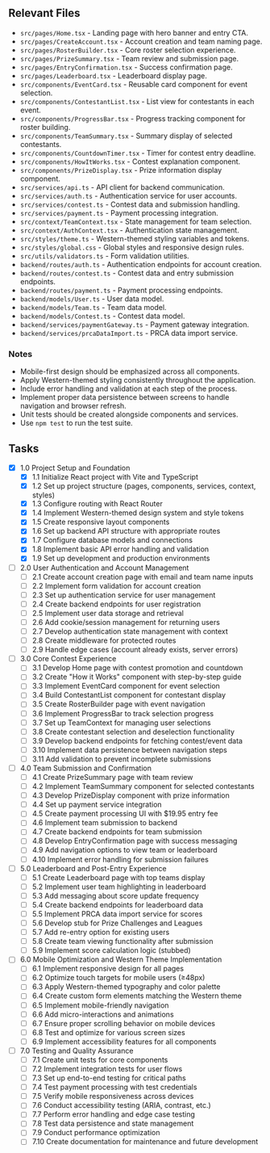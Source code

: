 ## Relevant Files

- `src/pages/Home.tsx` - Landing page with hero banner and entry CTA.
- `src/pages/CreateAccount.tsx` - Account creation and team naming page.
- `src/pages/RosterBuilder.tsx` - Core roster selection experience.
- `src/pages/PrizeSummary.tsx` - Team review and submission page.
- `src/pages/EntryConfirmation.tsx` - Success confirmation page.
- `src/pages/Leaderboard.tsx` - Leaderboard display page.
- `src/components/EventCard.tsx` - Reusable card component for event selection.
- `src/components/ContestantList.tsx` - List view for contestants in each event.
- `src/components/ProgressBar.tsx` - Progress tracking component for roster building.
- `src/components/TeamSummary.tsx` - Summary display of selected contestants.
- `src/components/CountdownTimer.tsx` - Timer for contest entry deadline.
- `src/components/HowItWorks.tsx` - Contest explanation component.
- `src/components/PrizeDisplay.tsx` - Prize information display component.
- `src/services/api.ts` - API client for backend communication.
- `src/services/auth.ts` - Authentication service for user accounts.
- `src/services/contest.ts` - Contest data and submission handling.
- `src/services/payment.ts` - Payment processing integration.
- `src/context/TeamContext.tsx` - State management for team selection.
- `src/context/AuthContext.tsx` - Authentication state management.
- `src/styles/theme.ts` - Western-themed styling variables and tokens.
- `src/styles/global.css` - Global styles and responsive design rules.
- `src/utils/validators.ts` - Form validation utilities.
- `backend/routes/auth.ts` - Authentication endpoints for account creation.
- `backend/routes/contest.ts` - Contest data and entry submission endpoints.
- `backend/routes/payment.ts` - Payment processing endpoints.
- `backend/models/User.ts` - User data model.
- `backend/models/Team.ts` - Team data model.
- `backend/models/Contest.ts` - Contest data model.
- `backend/services/paymentGateway.ts` - Payment gateway integration.
- `backend/services/prcaDataImport.ts` - PRCA data import service.

### Notes

- Mobile-first design should be emphasized across all components.
- Apply Western-themed styling consistently throughout the application.
- Include error handling and validation at each step of the process.
- Implement proper data persistence between screens to handle navigation and browser refresh.
- Unit tests should be created alongside components and services.
- Use `npm test` to run the test suite.

## Tasks

- [x] 1.0 Project Setup and Foundation
  - [x] 1.1 Initialize React project with Vite and TypeScript
  - [x] 1.2 Set up project structure (pages, components, services, context, styles)
  - [x] 1.3 Configure routing with React Router
  - [x] 1.4 Implement Western-themed design system and style tokens
  - [x] 1.5 Create responsive layout components
  - [x] 1.6 Set up backend API structure with appropriate routes
  - [x] 1.7 Configure database models and connections
  - [x] 1.8 Implement basic API error handling and validation
  - [x] 1.9 Set up development and production environments

- [ ] 2.0 User Authentication and Account Management
  - [ ] 2.1 Create account creation page with email and team name inputs
  - [ ] 2.2 Implement form validation for account creation
  - [ ] 2.3 Set up authentication service for user management
  - [ ] 2.4 Create backend endpoints for user registration
  - [ ] 2.5 Implement user data storage and retrieval
  - [ ] 2.6 Add cookie/session management for returning users
  - [ ] 2.7 Develop authentication state management with context
  - [ ] 2.8 Create middleware for protected routes
  - [ ] 2.9 Handle edge cases (account already exists, server errors)

- [ ] 3.0 Core Contest Experience
  - [ ] 3.1 Develop Home page with contest promotion and countdown
  - [ ] 3.2 Create "How it Works" component with step-by-step guide
  - [ ] 3.3 Implement EventCard component for event selection
  - [ ] 3.4 Build ContestantList component for contestant display
  - [ ] 3.5 Create RosterBuilder page with event navigation
  - [ ] 3.6 Implement ProgressBar to track selection progress
  - [ ] 3.7 Set up TeamContext for managing user selections
  - [ ] 3.8 Create contestant selection and deselection functionality
  - [ ] 3.9 Develop backend endpoints for fetching contest/event data
  - [ ] 3.10 Implement data persistence between navigation steps
  - [ ] 3.11 Add validation to prevent incomplete submissions

- [ ] 4.0 Team Submission and Confirmation
  - [ ] 4.1 Create PrizeSummary page with team review
  - [ ] 4.2 Implement TeamSummary component for selected contestants
  - [ ] 4.3 Develop PrizeDisplay component with prize information
  - [ ] 4.4 Set up payment service integration
  - [ ] 4.5 Create payment processing UI with $19.95 entry fee
  - [ ] 4.6 Implement team submission to backend
  - [ ] 4.7 Create backend endpoints for team submission
  - [ ] 4.8 Develop EntryConfirmation page with success messaging
  - [ ] 4.9 Add navigation options to view team or leaderboard
  - [ ] 4.10 Implement error handling for submission failures

- [ ] 5.0 Leaderboard and Post-Entry Experience
  - [ ] 5.1 Create Leaderboard page with top teams display
  - [ ] 5.2 Implement user team highlighting in leaderboard
  - [ ] 5.3 Add messaging about score update frequency
  - [ ] 5.4 Create backend endpoints for leaderboard data
  - [ ] 5.5 Implement PRCA data import service for scores
  - [ ] 5.6 Develop stub for Prize Challenges and Leagues
  - [ ] 5.7 Add re-entry option for existing users
  - [ ] 5.8 Create team viewing functionality after submission
  - [ ] 5.9 Implement score calculation logic (stubbed)

- [ ] 6.0 Mobile Optimization and Western Theme Implementation
  - [ ] 6.1 Implement responsive design for all pages
  - [ ] 6.2 Optimize touch targets for mobile users (≥48px)
  - [ ] 6.3 Apply Western-themed typography and color palette
  - [ ] 6.4 Create custom form elements matching the Western theme
  - [ ] 6.5 Implement mobile-friendly navigation
  - [ ] 6.6 Add micro-interactions and animations
  - [ ] 6.7 Ensure proper scrolling behavior on mobile devices
  - [ ] 6.8 Test and optimize for various screen sizes
  - [ ] 6.9 Implement accessibility features for all components

- [ ] 7.0 Testing and Quality Assurance
  - [ ] 7.1 Create unit tests for core components
  - [ ] 7.2 Implement integration tests for user flows
  - [ ] 7.3 Set up end-to-end testing for critical paths
  - [ ] 7.4 Test payment processing with test credentials
  - [ ] 7.5 Verify mobile responsiveness across devices
  - [ ] 7.6 Conduct accessibility testing (ARIA, contrast, etc.)
  - [ ] 7.7 Perform error handling and edge case testing
  - [ ] 7.8 Test data persistence and state management
  - [ ] 7.9 Conduct performance optimization
  - [ ] 7.10 Create documentation for maintenance and future development 